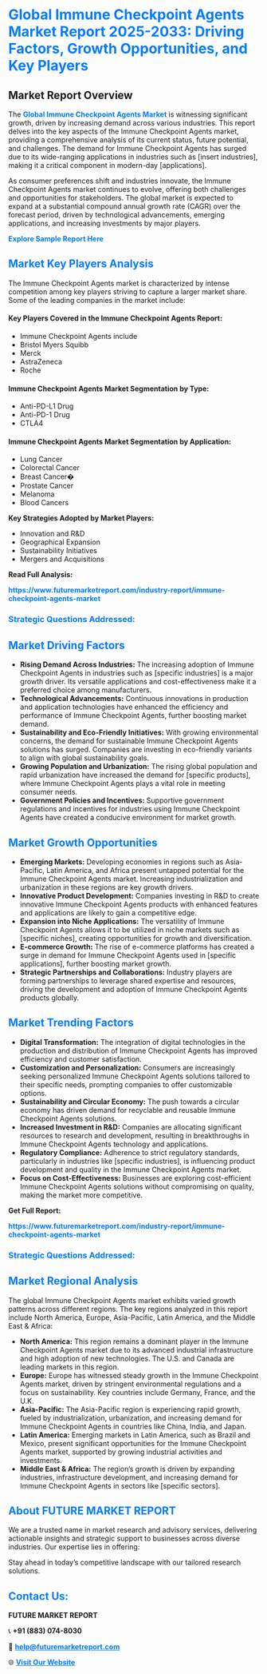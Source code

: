 <h1 style="color: #007BFF;">Global Immune Checkpoint Agents Market Report 2025-2033: Driving Factors, Growth Opportunities, and Key Players</h1>

<section id="overview">
<h2>Market Report Overview</h2>
<p>The <a href="https://www.futuremarketreport.com/industry-report/immune-checkpoint-agents-market" style="color: #007BFF; text-decoration: none;"><strong>Global Immune Checkpoint Agents Market</strong></a> is witnessing significant growth, driven by increasing demand across various industries. This report delves into the key aspects of the Immune Checkpoint Agents market, providing a comprehensive analysis of its current status, future potential, and challenges. The demand for Immune Checkpoint Agents has surged due to its wide-ranging applications in industries such as [insert industries], making it a critical component in modern-day [applications].</p>
<p>As consumer preferences shift and industries innovate, the Immune Checkpoint Agents market continues to evolve, offering both challenges and opportunities for stakeholders. The global market is expected to expand at a substantial compound annual growth rate (CAGR) over the forecast period, driven by technological advancements, emerging applications, and increasing investments by major players.</p>
</section>

<section id="overview">
<p><a href="https://www.futuremarketreport.com/request-sample/reportId=101023" style="color: #007BFF; text-decoration: none;"><strong>Explore Sample Report Here</strong></a></p>
</section>

<section id="key-players">
<h2 style="color: #007BFF;">Market Key Players Analysis</h2>
<p>The Immune Checkpoint Agents market is characterized by intense competition among key players striving to capture a larger market share. Some of the leading companies in the market include:</p>
<h4>Key Players Covered in the Immune Checkpoint Agents Report:</h4>
<ul><li>Immune Checkpoint Agents include</li><li>Bristol Myers Squibb</li><li>Merck</li><li>AstraZeneca</li><li>Roche</li></ul>
<h4>Immune Checkpoint Agents Market Segmentation by Type:</h4>
<ul><li>Anti-PD-L1 Drug</li><li>Anti-PD-1 Drug</li><li>CTLA4</li></ul>

<h4>Immune Checkpoint Agents Market Segmentation by Application:</h4>
<ul><li>Lung Cancer</li><li>Colorectal Cancer</li><li>Breast Cancer�</li><li>Prostate Cancer</li><li>Melanoma</li><li>Blood Cancers</li></ul>
<p><strong>Key Strategies Adopted by Market Players:</strong></p>
<ul>
<li>Innovation and R&D</li>
<li>Geographical Expansion</li>
<li>Sustainability Initiatives</li>
<li>Mergers and Acquisitions</li>
</ul>
</section>

<section>
<p><strong>Read Full Analysis: </strong></p><a href="https://www.futuremarketreport.com/industry-report/immune-checkpoint-agents-market" style="color: #007BFF; text-decoration: none;"><strong>https://www.futuremarketreport.com/industry-report/immune-checkpoint-agents-market</strong></a>
<h3 style="color: #007BFF;">Strategic Questions Addressed:</h3>
</section>

<section id="driving-factors">
<h2 style="color: #007BFF;">Market Driving Factors</h2>
<ul>
<li><strong>Rising Demand Across Industries:</strong> The increasing adoption of Immune Checkpoint Agents in industries such as [specific industries] is a major growth driver. Its versatile applications and cost-effectiveness make it a preferred choice among manufacturers.</li>
<li><strong>Technological Advancements:</strong> Continuous innovations in production and application technologies have enhanced the efficiency and performance of Immune Checkpoint Agents, further boosting market demand.</li>
<li><strong>Sustainability and Eco-Friendly Initiatives:</strong> With growing environmental concerns, the demand for sustainable Immune Checkpoint Agents solutions has surged. Companies are investing in eco-friendly variants to align with global sustainability goals.</li>
<li><strong>Growing Population and Urbanization:</strong> The rising global population and rapid urbanization have increased the demand for [specific products], where Immune Checkpoint Agents plays a vital role in meeting consumer needs.</li>
<li><strong>Government Policies and Incentives:</strong> Supportive government regulations and incentives for industries using Immune Checkpoint Agents have created a conducive environment for market growth.</li>
</ul>
</section>

<section id="growth-opportunities">
<h2 style="color: #007BFF;">Market Growth Opportunities</h2>
<ul>
<li><strong>Emerging Markets:</strong> Developing economies in regions such as Asia-Pacific, Latin America, and Africa present untapped potential for the Immune Checkpoint Agents market. Increasing industrialization and urbanization in these regions are key growth drivers.</li>
<li><strong>Innovative Product Development:</strong> Companies investing in R&D to create innovative Immune Checkpoint Agents products with enhanced features and applications are likely to gain a competitive edge.</li>
<li><strong>Expansion into Niche Applications:</strong> The versatility of Immune Checkpoint Agents allows it to be utilized in niche markets such as [specific niches], creating opportunities for growth and diversification.</li>
<li><strong>E-commerce Growth:</strong> The rise of e-commerce platforms has created a surge in demand for Immune Checkpoint Agents used in [specific applications], further boosting market growth.</li>
<li><strong>Strategic Partnerships and Collaborations:</strong> Industry players are forming partnerships to leverage shared expertise and resources, driving the development and adoption of Immune Checkpoint Agents products globally.</li>
</ul>
</section>

<section id="trending-factors">
<h2 style="color: #007BFF;">Market Trending Factors</h2>
<ul>
<li><strong>Digital Transformation:</strong> The integration of digital technologies in the production and distribution of Immune Checkpoint Agents has improved efficiency and customer satisfaction.</li>
<li><strong>Customization and Personalization:</strong> Consumers are increasingly seeking personalized Immune Checkpoint Agents solutions tailored to their specific needs, prompting companies to offer customizable options.</li>
<li><strong>Sustainability and Circular Economy:</strong> The push towards a circular economy has driven demand for recyclable and reusable Immune Checkpoint Agents solutions.</li>
<li><strong>Increased Investment in R&D:</strong> Companies are allocating significant resources to research and development, resulting in breakthroughs in Immune Checkpoint Agents technology and applications.</li>
<li><strong>Regulatory Compliance:</strong> Adherence to strict regulatory standards, particularly in industries like [specific industries], is influencing product development and quality in the Immune Checkpoint Agents market.</li>
<li><strong>Focus on Cost-Effectiveness:</strong> Businesses are exploring cost-efficient Immune Checkpoint Agents solutions without compromising on quality, making the market more competitive.</li>
</ul>
</section>

<section>
<p><strong>Get Full Report: </strong></p><a href="https://www.futuremarketreport.com/industry-report/immune-checkpoint-agents-market" style="color: #007BFF; text-decoration: none;"><strong>https://www.futuremarketreport.com/industry-report/immune-checkpoint-agents-market</strong></a>
<h3 style="color: #007BFF;">Strategic Questions Addressed:</h3>
</section>


<section id="regional-analysis">
<h2 style="color: #007BFF;">Market Regional Analysis</h2>
<p>The global Immune Checkpoint Agents market exhibits varied growth patterns across different regions. The key regions analyzed in this report include North America, Europe, Asia-Pacific, Latin America, and the Middle East & Africa:</p>
<ul>
<li><strong>North America:</strong> This region remains a dominant player in the Immune Checkpoint Agents market due to its advanced industrial infrastructure and high adoption of new technologies. The U.S. and Canada are leading markets in this region.</li>
<li><strong>Europe:</strong> Europe has witnessed steady growth in the Immune Checkpoint Agents market, driven by stringent environmental regulations and a focus on sustainability. Key countries include Germany, France, and the U.K.</li>
<li><strong>Asia-Pacific:</strong> The Asia-Pacific region is experiencing rapid growth, fueled by industrialization, urbanization, and increasing demand for Immune Checkpoint Agents in countries like China, India, and Japan.</li>
<li><strong>Latin America:</strong> Emerging markets in Latin America, such as Brazil and Mexico, present significant opportunities for the Immune Checkpoint Agents market, supported by growing industrial activities and investments.</li>
<li><strong>Middle East & Africa:</strong> The region’s growth is driven by expanding industries, infrastructure development, and increasing demand for Immune Checkpoint Agents in sectors like [specific sectors].</li>
</ul>
</section>

<footer>
<h2 style="color: #007BFF;">About FUTURE MARKET REPORT</h2>
<p>We are a trusted name in market research and advisory services, delivering actionable insights and strategic support to businesses across diverse industries. Our expertise lies in offering:</p>

<p>Stay ahead in today’s competitive landscape with our tailored research solutions.</p>

<h2 style="color: #007BFF;">Contact Us:</h2>
<p><strong>FUTURE MARKET REPORT</strong></p>
<p>📞 <strong>+91 (883) 074-8030</strong></p>
<p>📧 <strong><a href="mailto:help@futuremarketreport.com" style="color: #007BFF;">help@futuremarketreport.com</a></strong></p>
<p>🌐 <strong><a href="https://www.futuremarketreport.com/" style="color: #007BFF;">Visit Our Website</a></strong></p>
</footer>